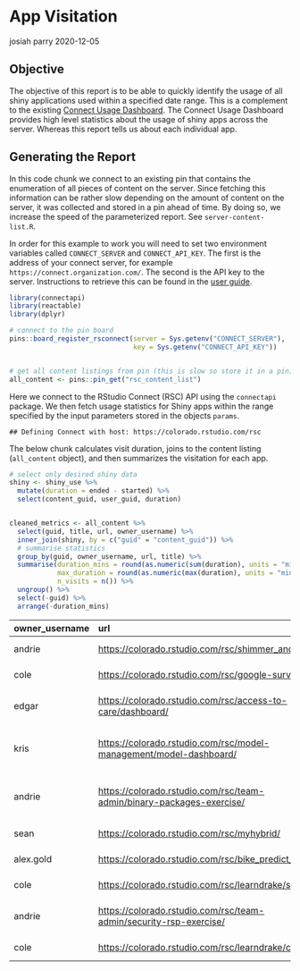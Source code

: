 App Visitation
================
josiah parry
2020-12-05

## Objective

The objective of this report is to be able to quickly identify the usage
of all shiny applications used within a specified date range. This is a
complement to the existing [Connect Usage
Dashboard](https://github.com/sol-eng/connect-usage/tree/master/examples/last_30_days).
The Connect Usage Dashboard provides high level statistics about the
usage of shiny apps across the server. Whereas this report tells us
about each individual app.

## Generating the Report

In this code chunk we connect to an existing pin that contains the
enumeration of all pieces of content on the server. Since fetching this
information can be rather slow depending on the amount of content on the
server, it was collected and stored in a pin ahead of time. By doing so,
we increase the speed of the parameterized report. See
`server-content-list.R`.

In order for this example to work you will need to set two environment
variables called `CONNECT_SERVER` and `CONNECT_API_KEY`. The first is
the address of your connect server, for example
`https://connect.organization.com/`. The second is the API key to the
server. Instructions to retrieve this can be found in the [user
guide](https://docs.rstudio.com/connect/user/api-keys/).

``` r
library(connectapi)
library(reactable)
library(dplyr)

# connect to the pin board
pins::board_register_rsconnect(server = Sys.getenv("CONNECT_SERVER"),
                               key = Sys.getenv("CONNECT_API_KEY"))


# get all content listings from pin (this is slow so store it in a pin)
all_content <- pins::pin_get("rsc_content_list")
```

Here we connect to the RStudio Connect (RSC) API using the `connectapi`
package. We then fetch usage statistics for Shiny apps within the range
specified by the input parameters stored in the objects `params`.

    ## Defining Connect with host: https://colorado.rstudio.com/rsc

The below chunk calculates visit duration, joins to the content listing
(`all_content` object), and then summarizes the visitation for each app.

``` r
# select only desired shiny data
shiny <- shiny_use %>% 
  mutate(duration = ended - started) %>%
  select(content_guid, user_guid, duration)


cleaned_metrics <- all_content %>% 
  select(guid, title, url, owner_username) %>% 
  inner_join(shiny, by = c("guid" = "content_guid")) %>% 
  # summarise statistics
  group_by(guid, owner_username, url, title) %>%
  summarise(duration_mins = round(as.numeric(sum(duration), units = "mins"), 2),
            max_duration = round(as.numeric(max(duration), units = "mins"), 2),
            n_visits = n()) %>%
  ungroup() %>%
  select(-guid) %>%
  arrange(-duration_mins) 
```

| owner\_username | url                                                                     | title                                        | duration\_mins | max\_duration | n\_visits |
| :-------------- | :---------------------------------------------------------------------- | :------------------------------------------- | -------------: | ------------: | --------: |
| andrie          | <https://colorado.rstudio.com/rsc/shimmer_and_shiny/>                   | Shimmer and Shiny                            |         760.15 |         70.03 |       439 |
| cole            | <https://colorado.rstudio.com/rsc/google-survey/>                       | Google Survey                                |         753.47 |        427.73 |         7 |
| edgar           | <https://colorado.rstudio.com/rsc/access-to-care/dashboard/>            | Access to Care - Dashboard                   |         388.50 |         76.13 |         9 |
| kris            | <https://colorado.rstudio.com/rsc/model-management/model-dashboard/>    | Model Management - Model Dashboard           |         206.58 |        100.62 |         5 |
| andrie          | <https://colorado.rstudio.com/rsc/team-admin/binary-packages-exercise/> | Team admin 3.3 R startup and binary packages |         200.58 |         84.25 |         3 |
| sean            | <https://colorado.rstudio.com/rsc/myhybrid/>                            | Reticulated Shiny                            |         187.50 |         60.32 |        17 |
| alex.gold       | <https://colorado.rstudio.com/rsc/bike_predict_app/>                    | Bike Predict App                             |         180.43 |         60.47 |        14 |
| cole            | <https://colorado.rstudio.com/rsc/learndrake/static/>                   | Learn Drake - Static                         |         157.38 |         77.83 |         4 |
| andrie          | <https://colorado.rstudio.com/rsc/team-admin/security-rsp-exercise/>    | Team admin 3.2 Authenticating                |         153.03 |         84.15 |         5 |
| cole            | <https://colorado.rstudio.com/rsc/learndrake/changes/>                  | Learn Drake - Changes                        |         117.37 |         96.90 |         5 |
